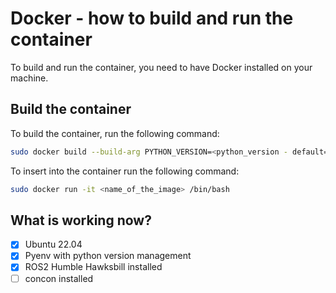 # Docker - how to build and run the container

To build and run the container, you need to have Docker installed on your machine.

## Build the container

To build the container, run the following command:

```bash
sudo docker build --build-arg PYTHON_VERSION=<python_version - default=3.11.9> -t <name_of_the_image> .
```
To insert into the container run the following command:

```bash
sudo docker run -it <name_of_the_image> /bin/bash
```

## What is working now?

- [x] Ubuntu 22.04
- [x] Pyenv with python version management
- [x] ROS2 Humble Hawksbill installed
- [ ] concon installed

